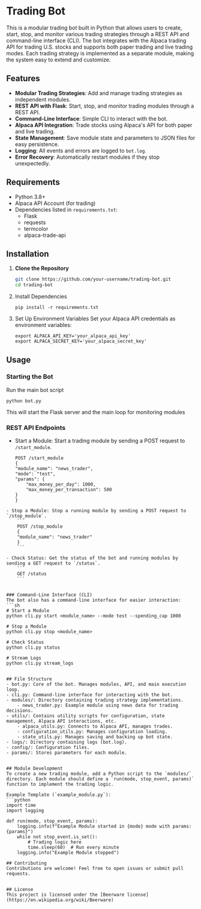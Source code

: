 # Trading Bot

This is a modular trading bot built in Python that allows users to create, start, stop, and monitor various trading strategies through a REST API and command-line interface (CLI). The bot integrates with the Alpaca trading API for trading U.S. stocks and supports both paper trading and live trading modes. Each trading strategy is implemented as a separate module, making the system easy to extend and customize.

## Features
- **Modular Trading Strategies**: Add and manage trading strategies as independent modules.
- **REST API with Flask**: Start, stop, and monitor trading modules through a REST API.
- **Command-Line Interface**: Simple CLI to interact with the bot.
- **Alpaca API Integration**: Trade stocks using Alpaca's API for both paper and live trading.
- **State Management**: Save module state and parameters to JSON files for easy persistence.
- **Logging**: All events and errors are logged to `bot.log`.
- **Error Recovery**: Automatically restart modules if they stop unexpectedly.

## Requirements
- Python 3.8+
- Alpaca API Account (for trading)
- Dependencies listed in `requirements.txt`:
  - Flask
  - requests
  - termcolor
  - alpaca-trade-api

## Installation
1. **Clone the Repository**
   ```sh
   git clone https://github.com/your-username/trading-bot.git
   cd trading-bot

2. Install Dependencies     
    ```
    pip install -r requirements.txt    
    ```


3. Set Up Environment Variables Set your Alpaca API credentials as environment variables:
    ```
    export ALPACA_API_KEY='your_alpaca_api_key'
    export ALPACA_SECRET_KEY='your_alpaca_secret_key'
    ```


## Usage    
### Starting the Bot    
Run the main bot script
```
python bot.py
```
This will start the Flask server and the main loop for monitoring modules     

### REST API Endpoints
- Start a Module: Start a trading module by sending a POST request to `/start_module`.
    ```
    POST /start_module
    {
    "module_name": "news_trader",
    "mode": "test",
    "params": {
        "max_money_per_day": 1000,
        "max_money_per_transaction": 500
    }
    }
```
- Stop a Module: Stop a running module by sending a POST request to `/stop_module`.
    ```
    POST /stop_module
    {
    "module_name": "news_trader"
    }
    ```

- Check Status: Get the status of the bot and running modules by sending a GET request to `/status`.
    ```
    GET /status
    ```


### Command-Line Interface (CLI)
The bot also has a command-line interface for easier interaction:
```sh
# Start a Module
python cli.py start <module_name> --mode test --spending_cap 1000

# Stop a Module
python cli.py stop <module_name>

# Check Status
python cli.py status

# Stream Logs
python cli.py stream_logs   


## File Structure
- bot.py: Core of the bot. Manages modules, API, and main execution loop.
- cli.py: Command-line interface for interacting with the bot.
- modules/: Directory containing trading strategy implementations.
    - news_trader.py: Example module using news data for trading decisions.
- utils/: Contains utility scripts for configuration, state management, Alpaca API interactions, etc.
    - alpaca_utils.py: Connects to Alpaca API, manages trades.
    - configuration_utils.py: Manages configuration loading.
    - state_utils.py: Manages saving and backing up bot state.
- logs/: Directory containing logs (bot.log).
- config/: Configuration files.
- params/: Stores parameters for each module.     


## Module Development
To create a new trading module, add a Python script to the `modules/` directory. Each module should define a `run(mode, stop_event, params)` function to implement the trading logic.

Example Template (`example_module.py`):
```python
import time
import logging

def run(mode, stop_event, params):
    logging.info(f"Example Module started in {mode} mode with params: {params}")
    while not stop_event.is_set():
        # Trading logic here
        time.sleep(60)  # Run every minute
    logging.info("Example Module stopped")

## Contributing
Contributions are welcome! Feel free to open issues or submit pull requests.


## License
This project is licensed under the [Beerware license](https://en.wikipedia.org/wiki/Beerware)    